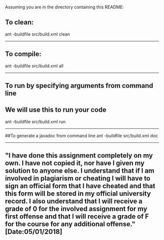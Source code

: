 Assuming you are in the directory containing this README:

## To clean:
ant -buildfile src/build.xml clean

-----------------------------------------------------------------------
## To compile:
ant -buildfile src/build.xml all

-----------------------------------------------------------------------
## To run by specifying arguments from command line
## We will use this to run your code
ant -buildfile src/build.xml run

-----------------------------------------------------------------------
##To generate a javadoc from command line
ant -buildfile src/build.xml doc

-----------------------------------------------------------------------
"I have done this assignment completely on my own. I have not copied
 it, nor have I given my solution to anyone else. I understand that if
 I am involved in plagiarism or cheating I will have to sign an
 official form that I have cheated and that this form will be stored in
 my official university record. I also understand that I will receive a
 grade of 0 for the involved assignment for my first offense and that I
 will receive a grade of F for the course for any additional
 offense."
 [Date:05/01/2018]
------------------------------------------------------------------------